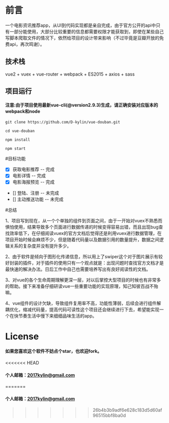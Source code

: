 # 前言

一个电影资讯推荐app，从UI到代码实现都是亲自完成，由于官方公开的api中只有一部分能使用，大部分比较重要的信息都需要权限才能获取到，即使在某些自己写脚本爬取文件的情况下，依然给项目的设计带来影响（不过毕竟是豆瓣开放的免费api，再次鸣谢）。

## 技术栈

vue2 + vuex + vue-router + webpack + ES2015 + axios + sass

## 项目运行

#### 注意:由于项目使用最新vue-cli(@version2.9.3)生成，请正确安装对应版本的webpack和node

``` 
git clone https://github.com/D-kylin/vue-douban.git

cd vue-douban

npm install

npm start

```

#目标功能
- [x] 获取电影推荐 -- 完成
- [x] 电影详情 -- 完成
- [x] 电影海报预览 -- 完成
- [] 登陆、注册 -- 未完成
- [] 主动推送功能 -- 未完成


#总结

1、项目写到现在，从一个个单独的组件到页面之间，由于一开始对vuex不熟悉而惧怕使用，结果导致多个页面进行数据传递的时候变得容易出错，而且出现bug查找效率低下，在仔细阅读vuex的官方文档后觉得还是利用vuex进行数据管理，在项目开始时候会麻烦不少，但是随着代码量以及数据引用的数量提升，数据之间逻辑关系的复杂度并没有提升多少。

2、由于软件是倾向于图形化传递信息，所以用上了swiper这个对于图片展示有较好封装的插件，对于插件的使用只有一个观点就是：出现问题时查找官方文档才是最快速的解决办法。日后工作中自己也需要培养写出有良好阅读性的文档。

3、对vue的各个生命周期理解更深一层，对以后掌控大型项目的时候也有非常多的帮助。接下来准备仔细研读vue一些重要功能的实现原理，知己知彼百战不殆嘛。

4、vue组件的设计欠缺，导致组件复用率不高，功能性薄弱，后续会进行组件解耦优化，缩减代码量，提高代码可读性这个项目还会继续进行下去，希望能实现一个在快节奏生活中慢下来细细品味生活的app。

# License

#### 如果您喜欢这个软件不妨点个star，也欢迎fork。
<<<<<<< HEAD
#### 个人邮箱：2017kylin@gmail.com
=======
#### 个人邮箱：2017kylin@gmail.com
>>>>>>> 26b4b3b9adf6e628c183d5d60af96515bbf8ba0d
